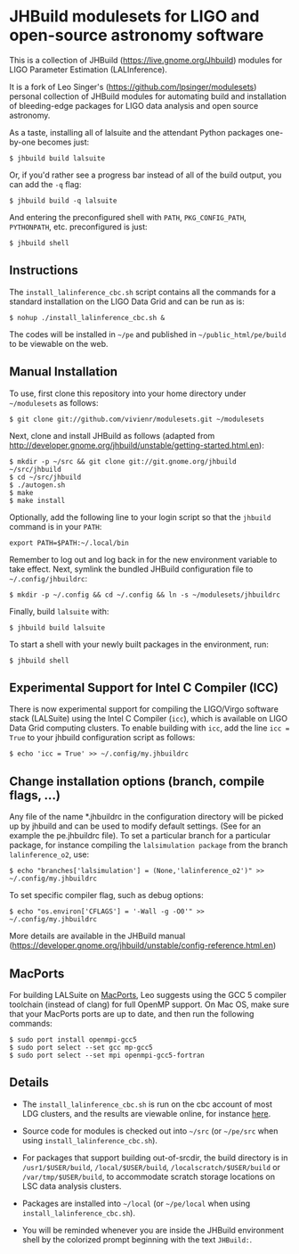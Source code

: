 JHBuild modulesets for LIGO and open-source astronomy software
==============================================================

This is a collection of JHBuild (<https://live.gnome.org/Jhbuild>)
modules for LIGO Parameter Estimation (LALInference).

It is a fork of Leo Singer's (<https://github.com/lpsinger/modulesets>) personal
collection of JHBuild modules for automating build and installation of
bleeding-edge packages for LIGO data analysis and open source astronomy.

As a taste, installing all of lalsuite and the attendant Python packages
one-by-one becomes just:

    $ jhbuild build lalsuite

Or, if you'd rather see a progress bar instead of all of the build output,
you can add the `-q` flag:

    $ jhbuild build -q lalsuite

And entering the preconfigured shell with `PATH`, `PKG_CONFIG_PATH`,
`PYTHONPATH`, etc. preconfigured is just:

    $ jhbuild shell


Instructions
------------

The `install_lalinference_cbc.sh` script contains all the commands for a standard
installation on the LIGO Data Grid and can be run as is:

    $ nohup ./install_lalinference_cbc.sh &

The codes will be installed in `~/pe` and published in `~/public_html/pe/build`
to be viewable on the web.

Manual Installation
-------------------

To use, first clone this repository into your home directory under
`~/modulesets` as follows:

    $ git clone git://github.com/vivienr/modulesets.git ~/modulesets

Next, clone and install JHBuild as follows (adapted from
<http://developer.gnome.org/jhbuild/unstable/getting-started.html.en>):

    $ mkdir -p ~/src && git clone git://git.gnome.org/jhbuild ~/src/jhbuild
    $ cd ~/src/jhbuild
    $ ./autogen.sh
    $ make
    $ make install

Optionally, add the following line to your login script so that the `jhbuild`
command is in your `PATH`:

    export PATH=$PATH:~/.local/bin

Remember to log out and log back in for the new environment variable to take
effect. Next, symlink the bundled JHBuild configuration file to
`~/.config/jhbuildrc`:

    $ mkdir -p ~/.config && cd ~/.config && ln -s ~/modulesets/jhbuildrc

Finally, build `lalsuite` with:

    $ jhbuild build lalsuite

To start a shell with your newly built packages in the environment, run:

    $ jhbuild shell


Experimental Support for Intel C Compiler (ICC)
-----------------------------------------------

There is now experimental support for compiling the LIGO/Virgo software stack
(LALSuite) using the Intel C Compiler (`icc`), which is available on LIGO Data
Grid computing clusters. To enable building with `icc`, add the line
`icc = True` to your jhbuild configuration script as follows:

    $ echo 'icc = True' >> ~/.config/my.jhbuildrc


Change installation options (branch, compile flags, ...)
--------------------------------------------------------

Any file of the name *.jhbuildrc in the configuration directory will be picked
up by jhbuild and can be used to modify default settings. (See for an example the 
pe.jhbuildrc file). To set a particular branch for a particular package, for instance
compiling the `lalsimulation package` from the branch `lalinference_o2`, use:

    $ echo "branches['lalsimulation'] = (None,'lalinference_o2')" >> ~/.config/my.jhbuildrc

To set specific compiler flag, such as debug options:

    $ echo "os.environ['CFLAGS'] = '-Wall -g -O0'" >> ~/.config/my.jhbuildrc

More details are available in the JHBuild manual (<https://developer.gnome.org/jhbuild/unstable/config-reference.html.en>)

MacPorts
--------

For building LALSuite on [MacPorts](https://www.macports.org), Leo suggests using
the GCC 5 compiler toolchain (instead of clang) for full OpenMP support. On Mac
OS, make sure that your MacPorts ports are up to date, and then run the
following commands:

    $ sudo port install openmpi-gcc5
    $ sudo port select --set gcc mp-gcc5
    $ sudo port select --set mpi openmpi-gcc5-fortran


Details
-------

- The `install_lalinference_cbc.sh` is run on the cbc account of most LDG
  clusters, and the results are viewable online, for instance
  [here](https://ldas-jobs.ligo.caltech.edu/~cbc/pe/build/).

- Source code for modules is checked out into `~/src` (or `~/pe/src` when using
  `install_lalinference_cbc.sh`).

- For packages that support building out-of-srcdir, the build directory is
  in `/usr1/$USER/build`, `/local/$USER/build`,
  `/localscratch/$USER/build` or `/var/tmp/$USER/build`, to
  accommodate scratch storage locations on LSC data analysis clusters.

- Packages are installed into `~/local` (or `~/pe/local` when using
  `install_lalinference_cbc.sh`).

- You will be reminded whenever you are inside the JHBuild environment shell
  by the colorized prompt beginning with the text `JHBuild:`.
